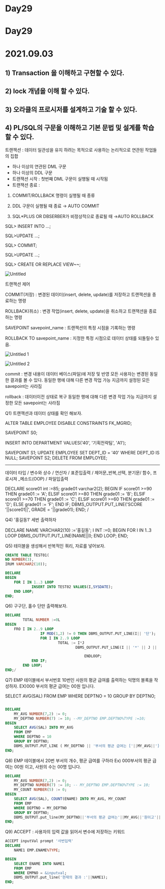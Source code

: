 # Day29

# Day29

# 2021.09.03

## 1) Transaction 을 이해하고 구현할 수 있다.

## 2) lock 개념을 이해 할 수 있다.

## 3) 오라클의 프로시저를 설계하고 기술 할 수 있다.

## 4) PL/SQL의 구문을 이해하고 기본 문법 및 설계를 학습할 수 있다.

트랜잭션 : 데이터 일관성을 유지 하려는 목적으로 사용하는 논리적으로 연관된 작업들의 집합

- 하나 이상의 연관된 DML 구문
- 하나 이상의 DDL 구문
- 트랜잭션 시작 : 첫번째 DML 구문이 실행될 때 시작됨
- 트랜잭션 종료 :

1) COMMIT/ROLLBACK 명령이 실행될 때 종류

2) DDL 구문이 실행될 때 종료 → AUTO COMMIT

3) SQL*PLUS OR DBSERBER가 비정상적으로 종료될 때  →AUTO ROLLBACK

SQL> INSERT INTO ...;

SQL>UPDATE ...;

SQL> COMMIT;

SQL>UPDATE ...;

SQL> CREATE OR REPLACE VIEW~~;

![Untitled](https://user-images.githubusercontent.com/56623911/132020227-0755ac5a-362d-4f8c-abd9-96f9bf8ae0d8.png)


트랜잭션 제어

COMMIT(저장) : 변경된 데이터(insert, delete, update)를 저장하고 트랜잭션을 종료하는 명령

ROLLBACK(취소) : 변경 작업(insert, delete, update)을 취소하고 트랜잭션을 종료하는 명령

SAVEPOINT savepoint_name : 트랜잭션의 특정 시점을 기록하는 명령

ROLLBACK TO savepoint_name : 지정한 특정 시점으로 데이터 상태를 되돌릴수 있음.


![Untitled 1](https://user-images.githubusercontent.com/56623911/132020476-23c0943c-fd9e-408f-a3ae-18aea7cd39ea.png)


![Untitled 2](https://user-images.githubusercontent.com/56623911/132020487-2cc607dd-55bd-4f5b-b875-90ecf518e567.png)


commit :  변경 내용이 데이터 베이스(파일)에 저장 및 반영 
모든 사용자는 변경된 동일한 결과를 볼 수 있다.
동일한 행에 대해 다른 변경 작업 가능
지금까지 설정된 모든 savepoint는 사라짐

rollback : 데이터이전 상태로 복구
동일한 행에 대해 다른 변경 작업 가능
지금까지 설정한 모든 savepoint는 사라짐

Q1) 트랜잭션과 데이터 상태를 확인 해보자.

ALTER TABLE EMPLOYEE
DISABLE CONSTRAINTS FK_MGRID;

SAVEPOINT S0;

INSERT INTO DEPARTMENT VALUES('40', '기획전략팀', 'A1');

SAVEPOINT S1;
UPDATE EMPLOYEE SET DEPT_ID = '40'
WHERE DEPT_ID IS NULL;
SAVEPOINT S2;
DELETE FROM EMPLOYEE;

---

데이터 타입 /  변수와 상수 / 연산자 /  표준입출력 / 제어문_반복,선택, 분기문/ 함수, 프로시져 _메소드(OOP) /  파일입출력

DECLARE
score01 int :=85;
grade01 varchar2(2);
BEGIN
IF score01 >=90 THEN grade01 := 'A';
ELSIF score01 >=80 THEN grade01 := 'B';
ELSIF score01 >=70 THEN grade01 := 'C';
ELSIF score01 >=60 THEN grade01 := 'D';
ELSE grade01 := 'F';
END IF;
DBMS_OUTPUT.PUT_LINE('SCORE '||score01||', GRADE = '||grade01);
END;
/

Q4) '홍길동1' 세번 출력하자

DECLARE
       NAME VARCHAR2(10) :='홍길동';
       I       INT :=0;
BEGIN
FOR I IN 1..3 LOOP
DBMS_OUTPUT.PUT_LINE(NAME||I);
END LOOP;
END;

Q5) 테이블을 생성해서 반복적인 쿼리, 자료를 넣어보자.

```sql
CREATE TABLE TEST01(
NO NUMBER(3),
IRUM VARCHAR2(10));

DECLARE
BEGIN
	FOR I IN 1..3 LOOP
			INSERT INTO TEST02 VALUES(I,SYSDATE);
	END LOOP;
END;
```

 

Q6) 구구단, 홀수 단만 출력해보자.

```sql
DECLARE
		TOTAL NUMBER :=0L
BEGIN
	FRO I IN 2..9 LOOP
				IF MOD(1,2) != 0 THEN DBMS_OUTPUT.PUT_LINE(I|| '단');
				FOR I IN 2..9 LOOP
                        TOTAL := I*J
				                DBMS_OUTPUT.PUT_LINE(I || '*' || J || '='|| TOTAL);

									ENDLOOP;
			END IF;
		END LOOP;
END;/
```

Q7) EMP 테이블에서 부서번호 10번인 사원의 평균 급여를 출력하는 익명의 블록을 작성하자.
EX)000 부서의 평균 급여는 00원 입니다.

SELECT AVG(SAL)
FROM EMP 
WHERE DEPTNO = 10
GROUP BY DEPTNO;

```sql

DECLARE
    MY_AVG NUMBER(7,2) := 0;
    MY_DEPTNO NUMBER(7) := 10; --MY_DEPTNO EMP.DEPTNO%TYPE :=10;
BEGIN
    SELECT AVG(SAL) INTO MY_AVG
    FROM EMP
    WHERE DEPTNO = 10
    GROUP BY DEPTNO;
    DBMS_OUTPUT.PUT_LINE ( MY_DEPTNO || '부서의 평균 급여는 ['||MY_AVG||']원입니다');
END;

```

Q8) EMP 테이블에서 20번 부서의 개수, 평균 급여를 구하라
Ex) 000부서의 평균 급여는 00원 이고, 사원의 수는 00명 입니다.

```sql
DECLARE
    MY_AVG NUMBER(7,2) := 0;
    MY_DEPTNO NUMBER(7) := 10; -- MY_DEPTNO EMP.DEPTNO%TYPE := 10;
    MY_COUNT NUMBER(5) := 0;
BEGIN
    SELECT AVG(SAL), COUNT(ENAME) INTO MY_AVG, MY_COUNT
    FROM EMP
    WHERE DEPTNO = MY_DEPTNO
    GROUP BY DEPTNO;
    DBMS_OUTPUT.put_line(MY_DEPTNO||'부서의 평균 급여는'||MY_AVG||'원이고'||' 사원의 수는 '||MY_COUNT||'명입니다.');
END;
```

Q9) ACCEPT : 사용자의 입력 값을 읽어서 변수에 저장하는 키워드

```sql
ACCEPT inputVal prompt '사번입력'
DECLARE
    NAME1 EMP.ENAME%TYPE;

BEGIN
    SELECT ENAME INTO NAME1
    FROM EMP
    WHERE EMPNO = &inputval;
    DBMS_OUTPUT.put_line('현재의 결과 :'||NAME1);
END;
```
